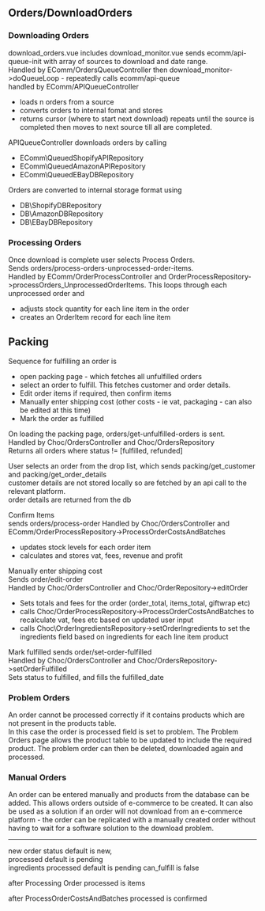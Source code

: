 <link rel="stylesheet" href="./stylesheet.css" />  

## Orders/DownloadOrders
### Downloading Orders
download_orders.vue 
includes download_monitor.vue
sends ecomm/api-queue-init with array of sources to download and date range.  
Handled by EComm/OrdersQueueController
then download_monitor->doQueueLoop - repeatedly calls ecomm/api-queue  
handled by EComm/APIQueueController 
+ loads n orders from a source
+ converts orders to internal fomat and stores
+ returns cursor (where to start next download)
repeats until the source is completed then moves to next source till all are completed.

APIQueueController downloads orders by calling 
+ EComm\QueuedShopifyAPIRepository
+ EComm\QueuedAmazonAPIRepository
+ EComm\QueuedEBayDBRepository

Orders are converted to internal storage format using 
+ DB\ShopifyDBRepository
+ DB\AmazonDBRepository
+ DB\EBayDBRepository


### Processing Orders

Once download is complete user selects Process Orders.  
Sends orders/process-orders-unprocessed-order-items.  
Handled by EComm/OrderProcessController and OrderProcessRepository->processOrders_UnprocessedOrderItems. This loops through each unprocessed order and    
+ adjusts stock quantity for each line item in the order
+ creates an OrderItem record for each line item

## Packing  

Sequence for fulfilling an order is 
+ open packing page - which fetches all unfulfilled orders
+ select an order to fulfill. This fetches customer and order details.
+ Edit order items if required, then confirm items
+ Manually enter shipping cost (other costs - ie vat, packaging - can also be edited at this time)
+ Mark the order as fulfilled


On loading the packing page, orders/get-unfulfilled-orders is sent.  
Handled by Choc/OrdersController and Choc/OrdersRepository  
Returns all orders where status != [fulfilled, refunded]  

User selects an order from the drop list, which sends 
packing/get_customer and packing/get_order_details  
customer details are not stored locally so are fetched by an api call to the relevant platform.  
order details are returned from the db  

Confirm Items  
sends orders/process-order 
Handled by Choc/OrdersController and EComm/OrderProcessRepository->ProcessOrderCostsAndBatches
+ updates stock levels for each order item
+ calculates and stores vat, fees, revenue and profit

Manually enter shipping cost  
Sends order/edit-order  
Handled by Choc/OrdersController and Choc/OrderRepository->editOrder  
+ Sets totals and fees for the order (order_total, items_total, giftwrap etc)
+ calls Choc/OrderProcessRepository->ProcessOrderCostsAndBatches to recalculate vat, fees etc based on updated user input  
+ calls Choc\OrderIngredientsRepository->setOrderIngredients to set the ingredients field based on ingredients for each line item product

Mark fulfilled
sends order/set-order-fulfilled  
Handled by Choc/OrdersController and Choc/OrdersRepository->setOrderFulfilled  
Sets status to fulfilled, and fills the fulfilled_date

### Problem Orders  
An order cannot be processed correctly if it contains products which are not present in the products table.  
In this case the order is processed field is set to problem.
The Problem Orders page allows the product table to be updated to include the required product. The problem order can then be deleted, downloaded again and processed.


### Manual Orders
An order can be entered manually and products from the database can be added.
This allows orders outside of e-commerce to be created. 
It can also be used as a solution if an order will not download from an e-commerce platform - the order can be replicated with a manually created order without having to wait for a software solution to the download problem. 







-------------------------------------------------------------

new order status default is new,  
processed default is pending  
ingredients processed default is pending
can_fulfill is false

after Processing Order processed is items

after ProcessOrderCostsAndBatches processed is confirmed